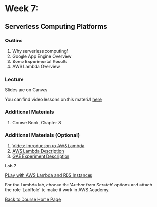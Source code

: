 # Week 7:

## Serverless Computing Platforms

### Outline

1. Why serverless computing?
2. Google App Engine Overview
3. Some Experimental Results
4. AWS Lambda Overview

### Lecture 

Slides are on Canvas

You can find video lessons on this material [here](https://sites.google.com/view/scalability/lessons)

### Additional Materials

1. Course Book, Chapter 8

### Additional Materials (Optional)

1. [Video: Introduction to AWS Lambda](https://www.youtube.com/watch?v=EBSdyoO3goc)
2. [AWS Lambda Description](https://medium.com/faun/in-depth-aws-lambda-overview-1eeb4580696b)
3. [GAE Experiment Description](https://levelup.gitconnected.com/dont-accept-the-defaults-how-to-reduce-costs-with-google-app-engine-autoscaling-316af4804a01)



Lab 7

[PLay with AWS Lambda and RDS Instances](https://gortonator.github.io/bsds-6650/labs/lab-7)

For the Lambda lab, choose the 'Author from Scratch' options and attach the role 'LabRole' to make it work in AWS Academy.

[Back to Course Home Page](https://gortonator.github.io/bsds-6650/)
